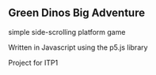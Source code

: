 ## Green Dinos Big Adventure

simple side-scrolling platform game 

Written in Javascript using the p5.js library

Project for ITP1 

